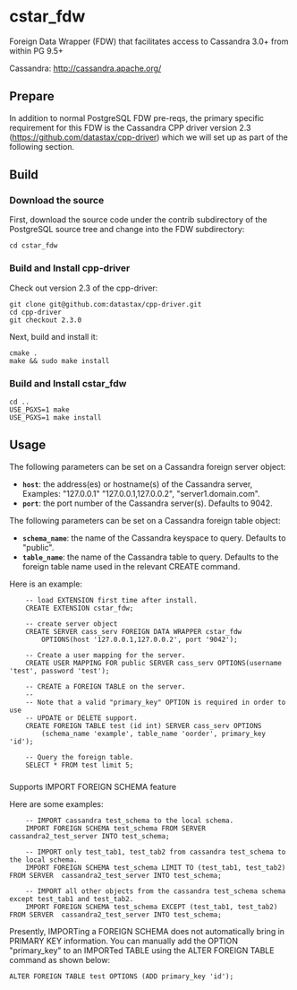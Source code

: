 cstar_fdw
=============

Foreign Data Wrapper (FDW) that facilitates access to Cassandra 3.0+
from within PG 9.5+

Cassandra: http://cassandra.apache.org/

## Prepare

In addition to normal PostgreSQL FDW pre-reqs, the primary specific
requirement for this FDW is the Cassandra CPP driver version 2.3
(https://github.com/datastax/cpp-driver) which we will set up as part of
the following section.

## Build

### Download the source

First, download the source code under the contrib subdirectory of the
PostgreSQL source tree and change into the FDW subdirectory:

```
cd cstar_fdw
```

### Build and Install cpp-driver

Check out version 2.3 of the cpp-driver:

```
git clone git@github.com:datastax/cpp-driver.git
cd cpp-driver
git checkout 2.3.0
```

Next, build and install it:

```
cmake .
make && sudo make install
```

### Build and Install cstar_fdw

```
cd ..
USE_PGXS=1 make
USE_PGXS=1 make install
```

## Usage

The following parameters can be set on a Cassandra foreign server
object:

  * **`host`**: the address(es) or hostname(s) of the Cassandra server, Examples: "127.0.0.1" "127.0.0.1,127.0.0.2", "server1.domain.com".
  * **`port`**: the port number of the Cassandra server(s). Defaults to 9042.

The following parameters can be set on a Cassandra foreign table object:

  * **`schema_name`**: the name of the Cassandra keyspace to query.  Defaults to "public".
  * **`table_name`**: the name of the Cassandra table to query.  Defaults to the foreign table name used in the relevant CREATE command.

Here is an example:

```
	-- load EXTENSION first time after install.
	CREATE EXTENSION cstar_fdw;

	-- create server object
	CREATE SERVER cass_serv FOREIGN DATA WRAPPER cstar_fdw
		OPTIONS(host '127.0.0.1,127.0.0.2', port '9042');

	-- Create a user mapping for the server.
	CREATE USER MAPPING FOR public SERVER cass_serv OPTIONS(username 'test', password 'test');

	-- CREATE a FOREIGN TABLE on the server.
	--
	-- Note that a valid "primary_key" OPTION is required in order to use
	-- UPDATE or DELETE support.
	CREATE FOREIGN TABLE test (id int) SERVER cass_serv OPTIONS
        (schema_name 'example', table_name 'oorder', primary_key 'id');

	-- Query the foreign table.
	SELECT * FROM test limit 5;
```
###

Supports IMPORT FOREIGN SCHEMA feature

Here are some examples:

```
	-- IMPORT cassandra test_schema to the local schema.
	IMPORT FOREIGN SCHEMA test_schema FROM SERVER cassandra2_test_server INTO test_schema;

	-- IMPORT only test_tab1, test_tab2 from cassandra test_schema to the local schema.
	IMPORT FOREIGN SCHEMA test_schema LIMIT TO (test_tab1, test_tab2) FROM SERVER  cassandra2_test_server INTO test_schema;

	-- IMPORT all other objects from the cassandra test_schema schema except test_tab1 and test_tab2.
	IMPORT FOREIGN SCHEMA test_schema EXCEPT (test_tab1, test_tab2) FROM SERVER  cassandra2_test_server INTO test_schema;
```

Presently, IMPORTing a FOREIGN SCHEMA does not automatically bring in
PRIMARY KEY information.  You can manually add the OPTION "primary_key"
to an IMPORTed TABLE using the ALTER FOREIGN TABLE command as shown
below:

```
ALTER FOREIGN TABLE test OPTIONS (ADD primary_key 'id');
```
